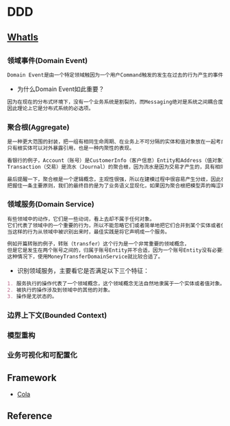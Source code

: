 # DDD 

## [WhatIs](WhatIs.md)

## 
### 领域事件(Domain Event)
```md
Domain Event是由一个特定领域触因为一个用户Command触发的发生在过去的行为产生的事件，而这个事件是系统中其它部分感兴趣的。
```
* 为什么Domain Event如此重要？
```md
因为在现在的分布式环境下，没有一个业务系统是割裂的，而Messaging绝对是系统之间耦合度最低，最健壮，最容易扩展的一种通信机制。
因此理论上它是分布式系统的必选项。
```
### 聚合根(Aggregate)
```md
是一种更大范围的封装，把一组有相同生命周期、在业务上不可分隔的实体和值对象放在一起考虑，
只有根实体可以对外暴露引用，也是一种内聚性的表现。
```
```md
看银行的例子，Account（账号）是CustomerInfo（客户信息）Entity和Address（值对象）的聚合根，
Transaction（交易）是流水（Journal）的聚合根，因为流水是因为交易才产生的，具有相同的生命周期。
```
```md
最后提醒一下，聚合根是一个逻辑概念，主观性很强，所以在建模过程中很容易产生分歧，因此在日常工作中千万不要教条，
把握住一条主要原则，我们的最终目的是为了业务语义显现化，如果因为聚合根把模型弄的晦涩难懂那就得不偿失了
```
### 领域服务(Domain Service)
```md
有些领域中的动作，它们是一些动词，看上去却不属于任何对象。
它们代表了领域中的一个重要的行为，所以不能忽略它们或者简单地把它们合并到某个实体或者值对象中。
当这样的行为从领域中被识别出来时，最佳实践是将它声明成一个服务。
```
```md
例如开篇转账的例子，转账（transfer）这个行为是一个非常重要的领域概念，
但是它是发生在两个账号之间的，归属于账号Entity并不合适，因为一个账号Entity没有必要去关联他需要转账的账号Entity，
这种情况下，使用MoneyTransferDomainService就比较合适了。
```
* 识别领域服务，主要看它是否满足以下三个特征：
```md
1. 服务执行的操作代表了一个领域概念，这个领域概念无法自然地隶属于一个实体或者值对象。
2. 被执行的操作涉及到领域中的其他的对象。
3. 操作是无状态的。
```

### 边界上下文(Bounded Context)

### 模型重构

### 业务可视化和可配置化

## Framework
* [Cola](Cola/README.md)

## Reference
